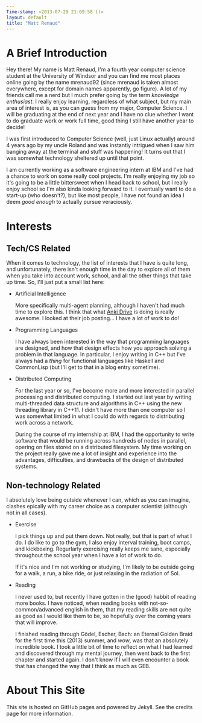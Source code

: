 ```yaml
---
Time-stamp: <2013-07-29 21:09:58 ()>
layout: default
title: "Matt Renaud"
---
```


# A Brief Introduction

Hey there! My name is Matt Renaud, I'm a fourth year computer science
student at the University of Windsor and you can find me most places
online going by the name mrenaud92 (since mrenaud is taken almost
everywhere, except for domain names apparently, go figure). A lot of
my friends call me a nerd but I much prefer going by the term
*knowledge enthusiast*. I really enjoy learning, regardless of what
subject, but my main area of interest is, as you can guess from my
major, Computer Science. I will be graduating at the end of next year
and I have no clue whether I want to do graduate work or work full
time, good thing I still have another year to decide!

I was first introduced to Computer Science (well, just Linux actually)
around 4 years ago by my uncle Roland and was instantly intrigued when
I saw him banging away at the terminal and stuff was happening! It
turns out that I was somewhat technology sheltered up until that
point.

I am currently working as a software engineering intern at IBM and
I've had a chance to work on some really cool projects.  I'm really
enjoying my job so it's going to be a little bittersweet when I head
back to school, but I really enjoy school so I'm also kinda looking
forward to it. I eventually want to do a start-up (who doesn't?), but
like most people, I have not found an idea I deem *good enough* to
actually pursue veraciously.

# Interests

## Tech/CS Related

When it comes to technology, the list of interests that I have is
quite long, and unfortunately, there isn't enough time in the day to
explore all of them when you take into account work, school, and all
the other things that take up time. So, I'll just put a small list
here:

- <span class="heading">Artificial Intelligence</span>

  More specifically multi-agent planning, although I haven't had much
  time to explore this. I think that what
  [Anki Drive](http://anki.com/) is doing is really awesome. I looked
  at their job posting... I have a lot of work to do!

- <span class="heading">Programming Languages</span>

  I have always been interested in the way that programming languages
  are designed, and how that design effects how you approach solving a
  problem in that language.  In particular, I enjoy writing in C++ but
  I've always had a *thing* for functional languages like Haskell and
  CommonLisp (but I'll get to that in a blog entry sometime).

- <span class="heading">Distributed Computing</span>

  For the last year or so, I've become more and more interested in
  parallel processing and distributed computing. I started out last
  year by writing multi-threaded data structure and algorithms in
  C++ using the new threading library in C++11. I didn't have more
  than one computer so I was somewhat limited in what I could do
  with regards to distributing work across a network.

  During the course of my internship at IBM, I had the opportunity to
  write software that would be running across hundreds of nodes in
  parallel, opering on files stored on a distributed filesystem. My
  time working on the project really gave me a lot of insight and
  experience into the advantages, difficulties, and drawbacks of the
  design of distributed systems.

## Non-technology Related

I absolutely love being outside whenever I can, which as you can
imagine, clashes epically with my career choice as a computer
scientist (although not in all cases).

- <span class="heading">Exercise</span>

  I pick things up and put them down. Not really, but that is part of
  what I do. I do like to go to the gym, I also enjoy interval
  training, boot camps, and kickboxing. Regurlarly exercising really
  keeps me sane, especially throughout the school year when I have a
  lot of work to do.

  If it's nice and I'm not working or studying, I'm likely to be
  outside going for a walk, a run, a bike ride, or just relaxing in
  the radiation of Sol.


- <span class="heading">Reading</span>

  I never used to, but recently I have gotten in the (good) habbit of
  reading more books. I have noticed, when reading books with
  not-so-common/advanced english in them, that my reading skills are
  not quite as good as I would like them to be, so hopefully over the
  coming years that will improve.

  I finished reading through Gödel, Escher, Bach: an Eternal Golden
  Braid for the first time this (2013) summer, and *wow*, was that an
  absolutely incredible book. I took a little bit of time to reflect
  on what I had learned and discovered through my mental journey, then
  went back to the first chapter and started again. I don't know if I
  will even encounter a book that has changed the way that I think as
  much as GEB.


# About This Site

This site is hosted on GitHub pages and powered by Jekyll. See the
credits page for more information.
